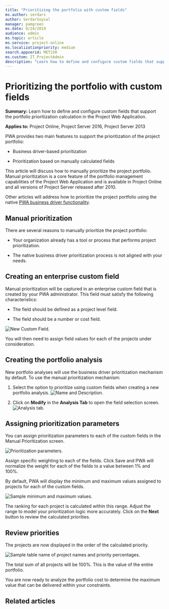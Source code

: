 ```yaml
---
title: "Prioritizing the portfolio with custom fields"
ms.author: serdars
author: SerdarSoysal
manager: pamgreen
ms.date: 9/24/2019
audience: admin
ms.topic: article
ms.service: project-online
ms.localizationpriority: medium
search.appverid: MET150
ms.custom: IT_ProjectAdmin
description: "Learn how to define and configure custom fields that support the portfolio prioritization calculation in the Project Web Application."
---
```


# Prioritizing the portfolio with custom fields

**Summary:** Learn how to define and configure custom fields that support the portfolio prioritization calculation in the Project Web Application.

**Applies to:** Project Online, Project Server 2016, Project Server 2013

PWA provides two main features to support the prioritization of the project portfolio:

- Business driver-based prioritization

- Prioritization based on manually calculated fields

This article will discuss how to manually prioritize the project portfolio. Manual prioritization is a core feature of the portfolio management capabilities of the Project Web Application and is available in Project Online and all versions of Project Server released after 2010.

Other articles will address how to prioritize the project portfolio using the native [PWA business driver functionality](portfolio-analysis-business-drivers.md).

## Manual prioritization

There are several reasons to manually prioritize the project portfolio:

- Your organization already has a tool or process that performs project prioritization.

- The native business driver prioritization process is not aligned with your needs.

## Creating an enterprise custom field

Manual prioritization will be captured in an enterprise custom field that is created by your PWA administrator. This field must satisfy the following characteristics:

- The field should be defined as a project level field.

- The field should be a number or cost field.

![New Custom Field.](media/10-image1.png)

You will then need to assign field values for each of the projects under consideration.

## Creating the portfolio analysis

New portfolio analyses will use the business driver prioritization mechanism by default. To use the manual prioritization mechanism:

1. Select the option to prioritize using custom fields when creating a new portfolio analysis.
 ![Name and Description.](media/10-image2.png)

2. Click on **Modify** in the **Analysis Tab** to open the field selection screen.
 ![Analysis tab.](media/10-image3.png)

## Assigning prioritization parameters

You can assign prioritization parameters to each of the custom fields in the Manual Prioritization screen.

![Prioritization parameters.](media/10-image4.png)

Assign specific weighting to each of the fields. Click Save and PWA will normalize the weight for each of the fields to a value between 1% and 100%.

By default, PWA will display the minimum and maximum values assigned to projects for each of the custom fields.

![Sample minimum and maximum values.](media/10-image5.png)

The ranking for each project is calculated within this range. Adjust the range to model your prioritization logic more accurately. Click on the **Next** button to review the calculated priorities.

## Review priorities

The projects are now displayed in the order of the calculated priority.

![Sample table name of project names and priority percentages.](media/01-image2.png)

The total sum of all projects will be 100%. This is the value of the entire portfolio.

You are now ready to analyze the portfolio cost to determine the maximum value that can be delivered within your constraints.

## Related articles
